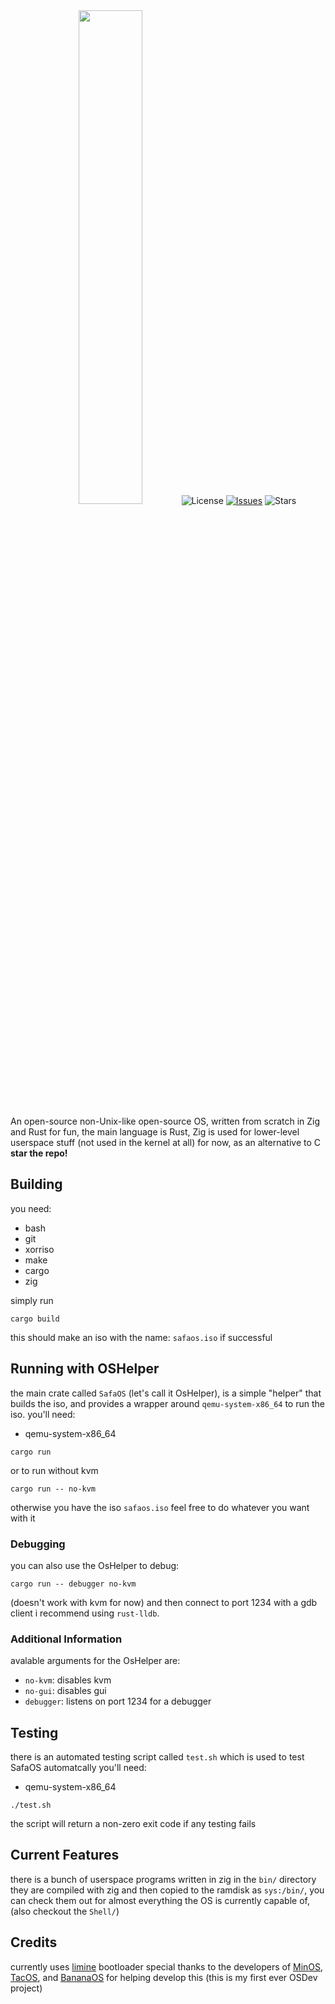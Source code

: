 <div align="center">
<img src="https://repository-images.githubusercontent.com/825143915/95735661-0205-4029-97d5-fcfa347c8067" width="45%" height="45%>

#
[![License](https://img.shields.io/github/license/SafaOS/SafaOS?color=red)](https://github.com/SafaOS/SafaOS/blob/main/LICENSE) [![Issues](https://img.shields.io/github/issues/SafaOS/SafaOS)](https://github.com/SafaOS/SafaOS/issues) ![Stars](https://img.shields.io/github/stars/SafaOS/SafaOS?style=flat-square)
</div>

An open-source non-Unix-like open-source OS, written from scratch in Zig and Rust for fun,
the main language is Rust, Zig is used for lower-level userspace stuff (not used in the kernel at all) for now, as an alternative to C
**star the repo!**

## Building
you need: 

- bash
- git
- xorriso
- make
- cargo
- zig

simply run
```
cargo build
```

this should make an iso with the name: `safaos.iso` if successful
## Running with OSHelper
the main crate called `SafaOS` (let's call it OsHelper), is a simple "helper" that builds the iso, and provides a wrapper around `qemu-system-x86_64` to run the iso.
you'll need:

- qemu-system-x86_64

```
cargo run
```
or to run without kvm
```
cargo run -- no-kvm
```
otherwise you have the iso `safaos.iso` feel free to do whatever you want with it

### Debugging
you can also use the OsHelper to debug:
```
cargo run -- debugger no-kvm
```
(doesn't work with kvm for now)
and then connect to port 1234 with a gdb client i recommend using `rust-lldb`.

### Additional Information
avalable arguments for the OsHelper are:

- `no-kvm`: disables kvm
- `no-gui`: disables gui
- `debugger`: listens on port 1234 for a debugger

## Testing
there is an automated testing script called `test.sh` which is used to test SafaOS automatcally
you'll need:

- qemu-system-x86_64

```
./test.sh
```
the script will return a non-zero exit code if any testing fails

## Current Features
there is a bunch of userspace programs written in zig in the `bin/` directory they are compiled with zig and then copied to the ramdisk as `sys:/bin/`, you can check them out for almost everything the OS is currently capable of, (also checkout the `Shell/`)

## Credits
currently uses [limine](https://limine-bootloader.org/) bootloader
special thanks to the developers of [MinOS](https://github.com/Dcraftbg/MinOS/), [TacOS](https://github.com/UnmappedStack/TacOS), and [BananaOS](https://github.com/Bananymous/banan-os) for helping develop this (this is my first ever OSDev project)
